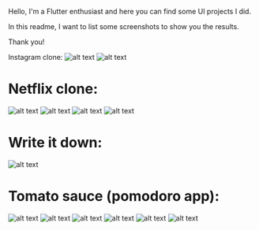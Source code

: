 Hello, I'm a Flutter enthusiast and here you can find some UI projects I did.

In this readme, I want to list some screenshots to show you the results.

Thank you!



Instagram clone:
![alt text](https://imgur.com/qg58BhY)
![alt text](https://imgur.com/ttnN500)

# Netflix clone:
![alt text](https://imgur.com/fVqCKqL)
![alt text](https://imgur.com/YNGZVL6)
![alt text](https://imgur.com/363nidM)
![alt text](https://imgur.com/KK3tCHE)

# Write it down:
![alt text](https://imgur.com/mImP5yH)

# Tomato sauce (pomodoro app):
![alt text](https://imgur.com/WphMFEV)
![alt text](https://imgur.com/LJiy5rY)
![alt text](https://imgur.com/iEacM5x)
![alt text](https://imgur.com/E5nrQvt)
![alt text](https://imgur.com/qAgYYpT)
![alt text](https://imgur.com/6G5DErH)
